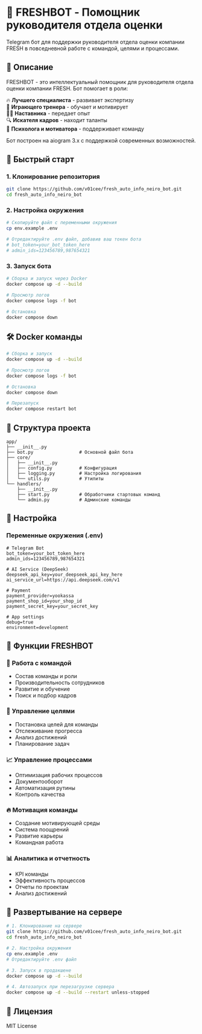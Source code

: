 # 🤖 FRESHBOT - Помощник руководителя отдела оценки

Telegram бот для поддержки руководителя отдела оценки компании FRESH в повседневной работе с командой, целями и процессами.

## 📝 Описание

FRESHBOT - это интеллектуальный помощник для руководителя отдела оценки компании FRESH. Бот помогает в роли:

🔥 **Лучшего специалиста** - развивает экспертизу  
🎯 **Играющего тренера** - обучает и мотивирует  
👨‍🏫 **Наставника** - передает опыт  
🔍 **Искателя кадров** - находит таланты  
🧠 **Психолога и мотиватора** - поддерживает команду  

Бот построен на aiogram 3.x с поддержкой современных возможностей.

## 🚀 Быстрый старт

### 1. Клонирование репозитория
```bash
git clone https://github.com/v01cee/fresh_auto_info_neiro_bot.git
cd fresh_auto_info_neiro_bot
```

### 2. Настройка окружения
```bash
# Скопируйте файл с переменными окружения
cp env.example .env

# Отредактируйте .env файл, добавив ваш токен бота
# bot_token=your_bot_token_here
# admin_ids=123456789,987654321
```

### 3. Запуск бота
```bash
# Сборка и запуск через Docker
docker compose up -d --build

# Просмотр логов
docker compose logs -f bot

# Остановка
docker compose down
```

## 🛠️ Docker команды

```bash
# Сборка и запуск
docker compose up -d --build

# Просмотр логов
docker compose logs -f bot

# Остановка
docker compose down

# Перезапуск
docker compose restart bot
```

## 📁 Структура проекта

```
app/
├── __init__.py
├── bot.py                 # Основной файл бота
├── core/
│   ├── __init__.py
│   ├── config.py          # Конфигурация
│   ├── logging.py         # Настройка логирования
│   └── utils.py           # Утилиты
└── handlers/
    ├── __init__.py
    ├── start.py           # Обработчики стартовых команд
    └── admin.py           # Админские команды
```

## 🔧 Настройка

### Переменные окружения (.env)

```env
# Telegram Bot
bot_token=your_bot_token_here
admin_ids=123456789,987654321

# AI Service (DeepSeek)
deepseek_api_key=your_deepseek_api_key_here
ai_service_url=https://api.deepseek.com/v1

# Payment
payment_provider=yookassa
payment_shop_id=your_shop_id
payment_secret_key=your_secret_key

# App settings
debug=true
environment=development
```

## 🤖 Функции FRESHBOT

### 👥 **Работа с командой**
- Состав команды и роли
- Производительность сотрудников
- Развитие и обучение
- Поиск и подбор кадров

### 🎯 **Управление целями**
- Постановка целей для команды
- Отслеживание прогресса
- Анализ достижений
- Планирование задач

### 📈 **Управление процессами**
- Оптимизация рабочих процессов
- Документооборот
- Автоматизация рутины
- Контроль качества

### 🔥 **Мотивация команды**
- Создание мотивирующей среды
- Система поощрений
- Развитие карьеры
- Командная работа

### 📊 **Аналитика и отчетность**
- KPI команды
- Эффективность процессов
- Отчеты по проектам
- Анализ достижений

## 🐳 Развертывание на сервере

```bash
# 1. Клонирование на сервере
git clone https://github.com/v01cee/fresh_auto_info_neiro_bot.git
cd fresh_auto_info_neiro_bot

# 2. Настройка окружения
cp env.example .env
# Отредактируйте .env файл

# 3. Запуск в продакшене
docker compose up -d --build

# 4. Автозапуск при перезагрузке сервера
docker compose up -d --build --restart unless-stopped
```

## 📝 Лицензия

MIT License
